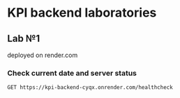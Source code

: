 # KPI backend laboratories
## Lab №1
deployed on render.com
### Check current date and server status
```shell
GET https://kpi-backend-cyqx.onrender.com/healthcheck
```

